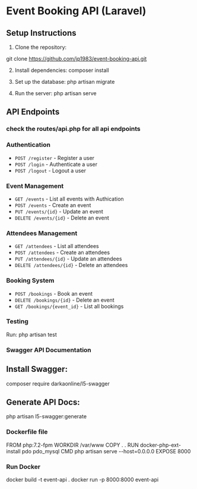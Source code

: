 # Event Booking API (Laravel)

## Setup Instructions
1. Clone the repository:

git clone https://github.com/jp1983/event-booking-api.git

2. Install dependencies:
composer install

3. Set up the database:
php artisan migrate

4. Run the server:
php artisan serve

## API Endpoints
### check the routes/api.php for all api endpoints

### Authentication
- `POST /register` - Register a user
- `POST /login` - Authenticate a user
- `POST /logout` - Logout a user

### Event Management
- `GET /events` - List all events with Authication
- `POST /events` - Create an event
- `PUT /events/{id}` - Update an event
- `DELETE /events/{id}` - Delete an event

### Attendees Management
- `GET /attendees` - List all attendees
- `POST /attendees` - Create an attendees
- `PUT /attendees/{id}` - Update an attendees
- `DELETE /attendees/{id}` - Delete an attendees

### Booking System
- `POST /bookings` - Book an event
- `DELETE /bookings/{id}` - Delete an event
- `GET /bookings/{event_id}` - List all bookings

### Testing
Run:
php artisan test

### Swagger API Documentation

## Install Swagger:
composer require darkaonline/l5-swagger

## Generate API Docs:
php artisan l5-swagger:generate

### Dockerfile file  
FROM php:7.2-fpm
WORKDIR /var/www
COPY . .
RUN docker-php-ext-install pdo pdo_mysql
CMD php artisan serve --host=0.0.0.0
EXPOSE 8000

### Run Docker
docker build -t event-api .
docker run -p 8000:8000 event-api
